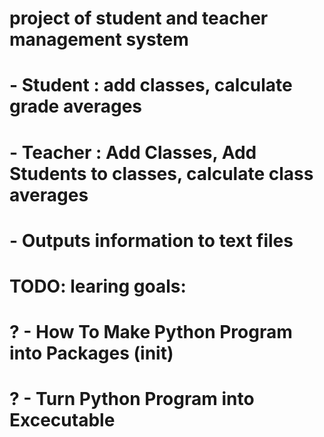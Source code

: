 # project of student and teacher management system

# - Student : add classes, calculate grade averages

# - Teacher : Add Classes, Add Students to classes, calculate class averages

# - Outputs information to text files

# TODO: learing goals:

# ? - How To Make Python Program into Packages (**init**)

# ? - Turn Python Program into Excecutable
